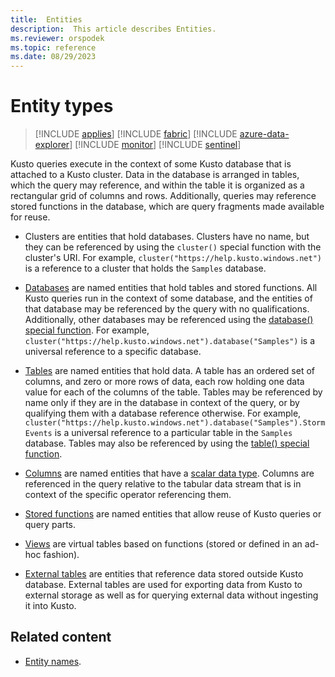 ```yaml
---
title:  Entities
description:  This article describes Entities.
ms.reviewer: orspodek
ms.topic: reference
ms.date: 08/29/2023
---
```

# Entity types

> [!INCLUDE [applies](../../includes/applies-to-version/applies.md)] [!INCLUDE [fabric](../../includes/applies-to-version/fabric.md)] [!INCLUDE [azure-data-explorer](../../includes/applies-to-version/azure-data-explorer.md)] [!INCLUDE [monitor](../../includes/applies-to-version/monitor.md)] [!INCLUDE [sentinel](../../includes/applies-to-version/sentinel.md)]

Kusto queries execute in the context of some Kusto database that is attached to a Kusto cluster. Data in the database is arranged in tables, which the query may reference, and within the table it is organized as a rectangular grid of columns and rows. Additionally, queries may reference stored functions in the database, which are query fragments made available for reuse.

* Clusters are entities that hold databases. Clusters have no name, but they can be referenced by using the `cluster()` special function with the cluster's URI. For example, `cluster("https://help.kusto.windows.net")` is a reference to a cluster that holds the `Samples` database.

* [Databases](databases.md) are named entities that hold tables and stored functions. All Kusto queries run in the context of some database, and the entities of that database may be referenced by the query with no qualifications. Additionally, other databases may be referenced using the [database() special function](../database-function.md). For example, `cluster("https://help.kusto.windows.net").database("Samples")` is a universal reference to a specific database.

* [Tables](tables.md) are named entities that hold data. A table has an ordered set of columns, and zero or more rows of data, each row holding one data value for each of the columns of the table. Tables may be referenced by name only if they are in the database in context of the query, or by qualifying them with a database reference otherwise. For example, `cluster("https://help.kusto.windows.net").database("Samples").StormEvents` is a universal reference to a particular table in the `Samples` database. Tables may also be referenced by using the [table() special function](../table-function.md).

* [Columns](columns.md) are named entities that have a [scalar data type](../scalar-data-types/index.md). Columns are referenced in the query relative to the tabular data stream that is in context of the specific operator referencing them.

* [Stored functions](stored-functions.md) are named entities that allow reuse of Kusto queries or query parts.

* [Views](views.md) are virtual tables based on functions (stored or defined in an ad-hoc fashion).

* [External tables](external-tables.md) are entities that reference data stored outside Kusto database. External tables are used for exporting data from Kusto to external storage as well as for querying external data without ingesting it into Kusto.

## Related content

* [Entity names](entity-names.md).
